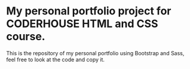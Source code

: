 # My personal portfolio project for CODERHOUSE HTML and CSS course.

This is the repository of my personal portfolio using Bootstrap and Sass, feel free to look at the code and copy it.
